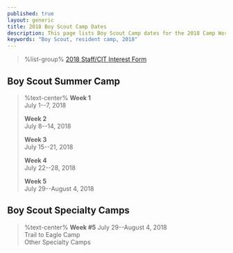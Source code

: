 ```yaml
---
published: true
layout: generic
title: 2018 Boy Scout Camp Dates
description: This page lists Boy Scout Camp dates for the 2018 Camp Workcoeman season.
keywords: "Boy Scout, resident camp, 2018"
---
```


> %list-group%
> <a href="https://docs.google.com/forms/d/e/1FAIpQLSerjMi4JNkrFxehHkcpK-zhEo_JLYUJcYmGYRypH9JJnU4zsg/viewform" class="list-group-item">2018 Staff/CIT Interest Form</a>

## Boy Scout Summer Camp
> %text-center%
> **Week 1**</br>
> July 1--7, 2018
>
> **Week 2**</br>
> July 8--14, 2018
>
> **Week 3**</br>
> July 15--21, 2018
>
> **Week 4**</br>
> July 22--28, 2018
>
> **Week 5**</br>
> July 29--August 4, 2018

## Boy Scout Specialty Camps
> %text-center%
> **Week #5**
> July 29--August 4, 2018<br/>
> Trail to Eagle Camp<br/>
> Other Specialty Camps
